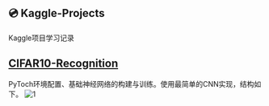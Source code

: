 ## 💿 Kaggle-Projects 

Kaggle项目学习记录


##  [CIFAR10-Recognition](https://www.kaggle.com/competitions/cifar-10/overview)

PyToch环境配置、基础神经网络的构建与训练。使用最简单的CNN实现，结构如下。
![1](https://github.com/user-attachments/assets/dd43cc5a-42a2-4e53-ba78-1cb76a277ee7)
